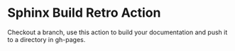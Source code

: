 # Sphinx Build Retro Action

Checkout a branch, use this action to build your 
documentation and push it to a directory in gh-pages.